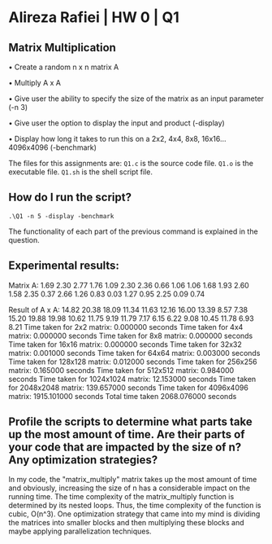 # Alireza Rafiei | HW 0 | Q1

## Matrix Multiplication
•	Create a random n x n matrix  A

•	Multiply A x A

•	Give user the ability to specify the size of the matrix as an input parameter (-n 3)

•	Give user the option to display the input and product (-display)

•	Display how long it takes to run this on a
    2x2, 4x4, 8x8, 16x16…4096x4096 (-benchmark)

The files for this assignments are:
`Q1.c` is the source code file.
`Q1.o` is the executable file.
`Q1.sh` is the shell script file.

## How do I run the script?

    .\Q1 -n 5 -display -benchmark

The functionality of each part of the previous command is explained in the question.

## Experimental results:

Matrix A:
1.69 2.30 2.77 1.76 1.09 
2.30 2.36 0.66 1.06 1.06
1.68 1.93 2.60 1.58 2.35
0.37 2.66 1.26 0.83 0.03
1.27 0.95 2.25 0.09 0.74

Result of A x A:
14.82 20.38 18.09 11.34 11.63
12.16 16.00 13.39 8.57 7.38 
15.20 19.88 19.98 10.62 11.75
9.19 11.79 7.17 6.15 6.22
9.08 10.45 11.78 6.93 8.21
Time taken for 2x2 matrix: 0.000000 seconds
Time taken for 4x4 matrix: 0.000000 seconds
Time taken for 8x8 matrix: 0.000000 seconds
Time taken for 16x16 matrix: 0.000000 seconds
Time taken for 32x32 matrix: 0.001000 seconds
Time taken for 64x64 matrix: 0.003000 seconds
Time taken for 128x128 matrix: 0.012000 seconds
Time taken for 256x256 matrix: 0.165000 seconds
Time taken for 512x512 matrix: 0.984000 seconds
Time taken for 1024x1024 matrix: 12.153000 seconds
Time taken for 2048x2048 matrix: 139.657000 seconds
Time taken for 4096x4096 matrix: 1915.101000 seconds
Total time taken 2068.076000 seconds

## Profile the scripts to determine what parts take up the most amount of time. Are their parts of your code that are impacted by the size of n? Any optimization strategies?
In my code, the "matrix_multiply" matrix takes up the most amount of time and obviously, increasing the size of n has a considerable impact on the running time. 
The time complexity of the matrix_multiply function is determined by its nested loops. Thus, the time complexity of the function is cubic, O(n^3).
One optimization strategy that came into my mind is dividing the matrices into smaller blocks and then multiplying these blocks and maybe applying parallelization techniques.

